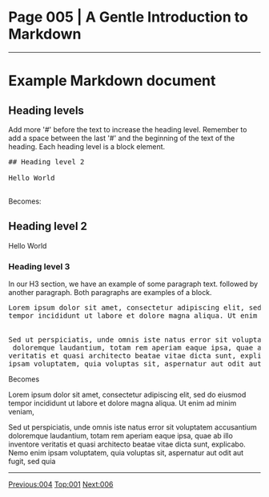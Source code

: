 # Page 005 | A Gentle Introduction to Markdown
***

# Example Markdown document

## Heading levels

Add more '#' before the text to increase the heading level. Remember to add a
space between the last '#' and the beginning of the text of the heading.
Each heading level is a block element.

<pre>
## Heading level 2

Hello World

</pre>

Becomes:


## Heading level 2

Hello World

### Heading level 3

In our H3 section, we have an example of some paragraph text.
followed by another paragraph. Both paragraphs are examples of a block.

<pre>
Lorem ipsum dolor sit amet, consectetur adipiscing elit, sed do eiusmod
tempor incididunt ut labore et dolore magna aliqua. Ut enim ad minim veniam,


Sed ut perspiciatis, unde omnis iste natus error sit voluptatem accusantium
 doloremque laudantium, totam rem aperiam eaque ipsa, quae ab illo inventore
veritatis et quasi architecto beatae vitae dicta sunt, explicabo. Nemo enim
ipsam voluptatem, quia voluptas sit, aspernatur aut odit aut fugit, sed quia
</pre>



Becomes


Lorem ipsum dolor sit amet, consectetur adipiscing elit, sed do eiusmod
tempor incididunt ut labore et dolore magna aliqua. Ut enim ad minim veniam,


Sed ut perspiciatis, unde omnis iste natus error sit voluptatem accusantium
 doloremque laudantium, totam rem aperiam eaque ipsa, quae ab illo inventore
veritatis et quasi architecto beatae vitae dicta sunt, explicabo. Nemo enim
ipsam voluptatem, quia voluptas sit, aspernatur aut odit aut fugit, sed quia
***

[Previous:004](004-hello.html) [Top:001](001-intro_bio.html) [Next:006](006-text_spans.html)
